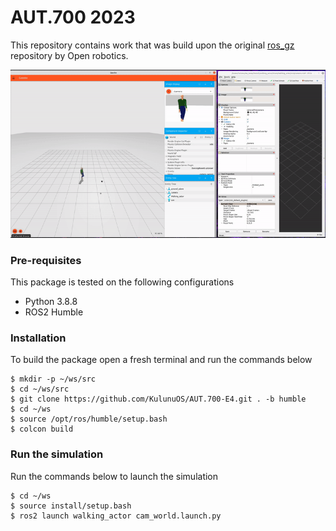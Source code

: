# AUT.700 2023
This repository contains work that was build upon the original [ros_gz](https://github.com/gazebosim/ros_gz/tree/humble) repository by Open robotics.

![](assets/actor.gif)


### Pre-requisites

This package is tested on the following configurations
- Python 3.8.8
- ROS2 Humble 

### Installation 

To build the package open a fresh terminal and run the commands below

```
$ mkdir -p ~/ws/src
$ cd ~/ws/src
$ git clone https://github.com/KulunuOS/AUT.700-E4.git . -b humble
$ cd ~/ws
$ source /opt/ros/humble/setup.bash
$ colcon build

```
### Run the simulation
 
Run the commands below to launch the simulation 

```
$ cd ~/ws
$ source install/setup.bash
$ ros2 launch walking_actor cam_world.launch.py
```